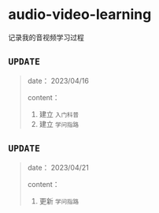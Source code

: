 # audio-video-learning
记录我的音视频学习过程

## `UPDATE`

> date：
> 2023/04/16
> 
> content：
> 1. 建立 `入门科普` 
> 2. 建立 `学问指路`



## `UPDATE`

> date：
> 2023/04/21
> 
> content：
> 1. 更新 `学问指路` 

